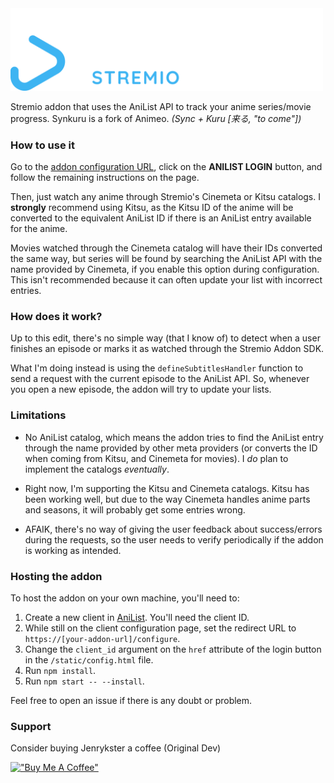 <img src="static/media/addon-banner.svg" alt="Synkuru" width="500"/>

Stremio addon that uses the AniList API to track your anime series/movie progress.
Synkuru is a fork of Animeo.
*(Sync + Kuru [来る, "to come"])*

### How to use it
Go to the [addon configuration URL](https://REPLACEME.baby-beamup.club/configure), click on the **ANILIST LOGIN** button, and follow the remaining instructions on the page.

Then, just watch any anime through Stremio's Cinemeta or Kitsu catalogs. I **strongly** recommend using Kitsu, as the Kitsu ID of the anime will be converted to the equivalent AniList ID if there is an AniList entry available for the anime.

Movies watched through the Cinemeta catalog will have their IDs converted the same way, but series will be found by searching the AniList API with the name provided by Cinemeta, if you enable this option during configuration. This isn't recommended because it can often update your list with incorrect entries.

### How does it work?
Up to this edit, there's no simple way (that I know of) to detect when a user finishes an episode or marks it as watched through the Stremio Addon SDK.

What I'm doing instead is using the `defineSubtitlesHandler` function to send a request with the current episode to the AniList API. So, whenever you open a new episode, the addon will try to update your lists.

### Limitations
* No AniList catalog, which means the addon tries to find the AniList entry through the name provided by other meta providers (or converts the ID when coming from Kitsu, and Cinemeta for movies). I *do* plan to implement the catalogs *eventually*.

* Right now, I'm supporting the Kitsu and Cinemeta catalogs. Kitsu has been working well, but due to the way Cinemeta handles anime parts and seasons, it will probably get some entries wrong.

* AFAIK, there's no way of giving the user feedback about success/errors during the requests, so the user needs to verify periodically if the addon is working as intended.

### Hosting the addon
To host the addon on your own machine, you'll need to:
1. Create a new client in [AniList](https://anilist.co/settings/developer). You'll need the client ID.
2. While still on the client configuration page, set the redirect URL to `https://[your-addon-url]/configure`.
3. Change the `client_id` argument on the `href` attribute of the login button in the `/static/config.html` file.
4. Run `npm install`.
5. Run `npm start -- --install`.

Feel free to open an issue if there is any doubt or problem.

### Support
Consider buying Jenrykster a coffee (Original Dev)

[!["Buy Me A Coffee"](https://www.buymeacoffee.com/assets/img/custom_images/orange_img.png)](https://www.buymeacoffee.com/jenryk)
